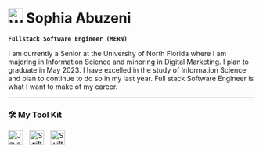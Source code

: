 # <img src= "https://media1.giphy.com/media/KJmbSTSyIzetubNgJ5/giphy.gif?cid=ecf05e47q08rawgnv1pv9z3ml06kodrbtuh5p8ylzfjdakak&rid=giphy.gif&ct=s" alt= "Work Internet Sticker by YOODAcom" style= "width: 30px;"> Sophia Abuzeni 



**`Fullstack Software Engineer (MERN)`**

I am currently a Senior at the University of North Florida where I am majoring in Information Science and minoring in Digital Marketing. I plan to graduate in May 2023. I have excelled in the study of Information Science and plan to continue to do so in my last year. Full stack Software Engineer is what I want to make of my career.

---

### 🛠 My Tool Kit

<img align="left" alt="Java" width="30px" style="padding-right:10px;" src="https://cdn.jsdelivr.net/gh/devicons/devicon/icons/java/java-original.svg"/>

<img align="left" alt="Swift" width="30px" style="padding-right:10px;" src="https://upload.wikimedia.org/wikipedia/commons/1/18/ISO_C%2B%2B_Logo.svg"/>
<img align="left" alt="Swift" width="30px" style="padding-right:10px;" src="https://camo.githubusercontent.com/6c8e86dfc77346d4388b8e064db73017a210f18e2cd18e74779ea34f2d630f4a/68747470733a2f2f63646e2e6a7364656c6976722e6e65742f67682f64657669636f6e732f64657669636f6e2f69636f6e732f6769746875622f6769746875622d6f726967696e616c2e737667"/>
<br />


 
